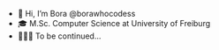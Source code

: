 - 👋 Hi, I’m Bora @borawhocodess
- 🎓 M.Sc. Computer Science at University of Freiburg
- 🦸🏻‍♂️ To be continued...


